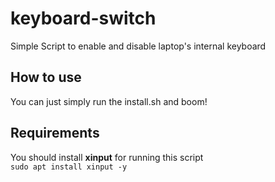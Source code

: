 # keyboard-switch
Simple Script to enable and disable laptop's internal keyboard

## How to use
You can just simply run the install.sh and boom!

## Requirements
You should install **xinput** for running this script  
<code>sudo apt install xinput -y</code>